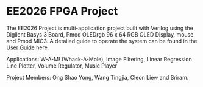 # EE2026 FPGA Project
The EE2026 Project is multi-application project built with Verilog using the Digilent Basys 3 Board, Pmod OLEDrgb 96 x 64 RGB OLED Display, mouse and Pmod MIC3. A detailed guide to operate the system can be found in the [User Guide](User_Guide.pdf) here.

Applications: W-A-M! (Whack-A-Mole), Image Filtering, Linear Regression Line Plotter, Volume Regulator, Music Player

Project Members: Ong Shao Yong, Wang Tingjia, Cleon Liew and Sriram.

